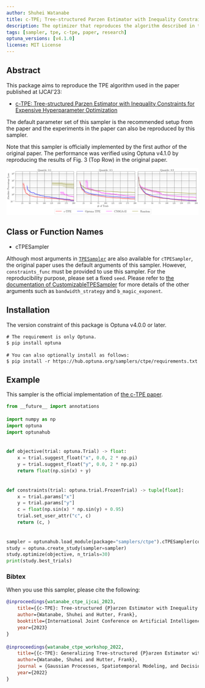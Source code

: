 ```yaml
---
author: Shuhei Watanabe
title: c-TPE; Tree-structured Parzen Estimator with Inequality Constraints for Expensive Hyperparameter Optimization
description: The optimizer that reproduces the algorithm described in the paper ``c-TPE; Tree-structured Parzen Estimator with Inequality Constraints for Expensive Hyperparameter Optimization''.
tags: [sampler, tpe, c-tpe, paper, research]
optuna_versions: [v4.1.0]
license: MIT License
---
```


## Abstract

This package aims to reproduce the TPE algorithm used in the paper published at IJCAI'23:

- [c-TPE: Tree-structured Parzen Estimator with Inequality Constraints for Expensive Hyperparameter Optimization](https://arxiv.org/abs/2211.14411)

The default parameter set of this sampler is the recommended setup from the paper and the experiments in the paper can also be reproduced by this sampler.

Note that this sampler is officially implemented by the first author of the original paper.
The performance was verified using Optuna v4.1.0 by reproducing the results of Fig. 3 (Top Row) in the original paper.

![Performance Verification](images/slide-localization.png)

## Class or Function Names

- cTPESampler

Although most arguments in [`TPESampler`](https://optuna.readthedocs.io/en/stable/reference/samplers/generated/optuna.samplers.TPESampler.html) are also available for `cTPESampler`, the original paper uses the default arguments of this sampler.
However, `constraints_func` must be provided to use this sampler.
For the reproducibility purpose, please set a fixed `seed`.
Please refer to [the documentation of CustomizableTPESampler](https://hub.optuna.org/samplers/tpe_tutorial/) for more details of the other arguments such as `bandwidth_strategy` and `b_magic_exponent`.

## Installation

The version constraint of this package is Optuna v4.0.0 or later.

```shell
# The requirement is only Optuna.
$ pip install optuna

# You can also optionally install as follows:
$ pip install -r https://hub.optuna.org/samplers/ctpe/requirements.txt
```

## Example

This sampler is the official implementation of [the c-TPE paper](https://arxiv.org/abs/2211.14411).

```python
from __future__ import annotations

import numpy as np
import optuna
import optunahub


def objective(trial: optuna.Trial) -> float:
    x = trial.suggest_float("x", 0.0, 2 * np.pi)
    y = trial.suggest_float("y", 0.0, 2 * np.pi)
    return float(np.sin(x) + y)


def constraints(trial: optuna.trial.FrozenTrial) -> tuple[float]:
    x = trial.params["x"]
    y = trial.params["y"]
    c = float(np.sin(x) * np.sin(y) + 0.95)
    trial.set_user_attr("c", c)
    return (c, )


sampler = optunahub.load_module(package="samplers/ctpe").cTPESampler(constraints_func=constraints)
study = optuna.create_study(sampler=sampler)
study.optimize(objective, n_trials=30)
print(study.best_trials)

```

### Bibtex

When you use this sampler, please cite the following:

```bibtex
@inproceedings{watanabe_ctpe_ijcai_2023,
    title={{c-TPE}: Tree-structured {P}arzen Estimator with Inequality Constraints for Expensive Hyperparameter Optimization},
    author={Watanabe, Shuhei and Hutter, Frank},
    booktitle={International Joint Conference on Artificial Intelligence},
    year={2023}
}

@inproceedings{watanabe_ctpe_workshop_2022,
    title={{c-TPE}: Generalizing Tree-structured {P}arzen Estimator with Inequality Constraints for Continuous and Categorical Hyperparameter Optimization},
    author={Watanabe, Shuhei and Hutter, Frank},
    journal = {Gaussian Processes, Spatiotemporal Modeling, and Decision-making Systems Workshop at Advances in Neural Information Processing Systems},
    year={2022}
}
```
